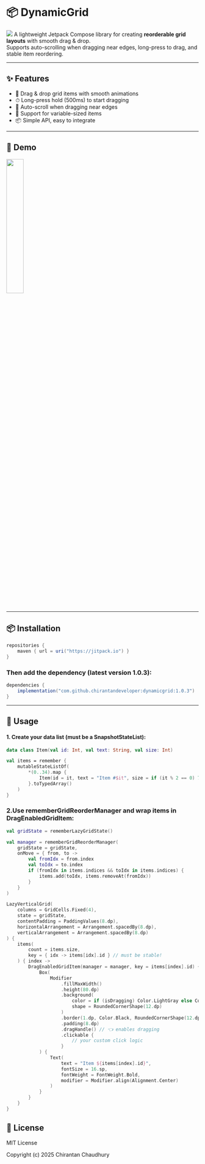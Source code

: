 # 📦 DynamicGrid
[![](https://jitpack.io/v/chirantandeveloper/dynamicgrid.svg)](https://jitpack.io/#chirantandeveloper/dynamicgrid)
A lightweight Jetpack Compose library for creating **reorderable grid layouts** with smooth drag & drop.  
Supports auto-scrolling when dragging near edges, long-press to drag, and stable item reordering.

---

## ✨ Features
- 🔄 Drag & drop grid items with smooth animations  
- ⏱ Long-press hold (500ms) to start dragging  
- 📏 Auto-scroll when dragging near edges  
- 🎨 Support for variable-sized items  
- 📦 Simple API, easy to integrate  

---

## 📸 Demo
<img src="https://github.com/chirantandeveloper/dynamicgrid/blob/229f659aaa6b47da49970cd652151f2ca887a433/1000165926%20(576%C3%971280).gif" width="30%">

---

## 📦 Installation
```gradle
repositories {
    maven { url = uri("https://jitpack.io") }
}
```
### Then add the dependency (latest version 1.0.3):
```gradle
dependencies {
    implementation("com.github.chirantandeveloper:dynamicgrid:1.0.3")
}
```
---

## 🚀 Usage
#### 1. Create your data list (must be a SnapshotStateList):
```kotlin
data class Item(val id: Int, val text: String, val size: Int)

val items = remember {
    mutableStateListOf(
        *(0..34).map {
            Item(id = it, text = "Item #$it", size = if (it % 2 == 0) 70 else 100)
        }.toTypedArray()
    )
}
```
### 2.Use rememberGridReorderManager and wrap items in DragEnabledGridItem:
```kotlin
val gridState = rememberLazyGridState()

val manager = rememberGridReorderManager(
    gridState = gridState,
    onMove = { from, to ->
        val fromIdx = from.index
        val toIdx = to.index
        if (fromIdx in items.indices && toIdx in items.indices) {
            items.add(toIdx, items.removeAt(fromIdx))
        }
    }
)

LazyVerticalGrid(
    columns = GridCells.Fixed(4),
    state = gridState,
    contentPadding = PaddingValues(8.dp),
    horizontalArrangement = Arrangement.spacedBy(8.dp),
    verticalArrangement = Arrangement.spacedBy(8.dp)
) {
    items(
        count = items.size,
        key = { idx -> items[idx].id } // must be stable!
    ) { index ->
        DragEnabledGridItem(manager = manager, key = items[index].id) { isDragging ->
            Box(
                Modifier
                    .fillMaxWidth()
                    .height(80.dp)
                    .background(
                        color = if (isDragging) Color.LightGray else Color.Red,
                        shape = RoundedCornerShape(12.dp)
                    )
                    .border(1.dp, Color.Black, RoundedCornerShape(12.dp))
                    .padding(8.dp)
                    .dragHandle() // 👈 enables dragging
                    .clickable {
                        // your custom click logic
                    }
            ) {
                Text(
                    text = "Item ${items[index].id}",
                    fontSize = 16.sp,
                    fontWeight = FontWeight.Bold,
                    modifier = Modifier.align(Alignment.Center)
                )
            }
        }
    }
}
```
## 📜 License
MIT License

Copyright (c) 2025 Chirantan Chaudhury
